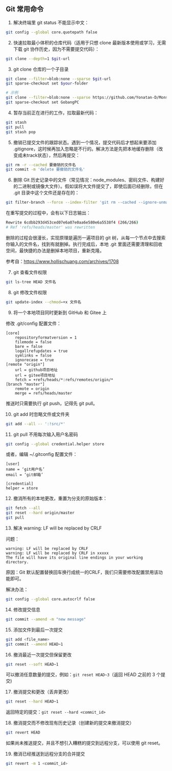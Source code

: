 ## Git 常用命令

1. 解决终端里 git status 不能显示中文：

```bash
git config --global core.quotepath false
```

2. 快速拉取最小体积的仓库代码（适用于只想 clone 最新版本使用或学习，无需下载  git 协作历史，因为不需要提交代码）：

```bash
git clone --depth=1 $git-url
```

3. git clone 仓库的一个子目录

```bash
git clone --filter=blob:none --sparse $git-url
git sparse-checkout set $your-folder

# 示例
git clone --filter=blob:none --sparse https://github.com/Yonatan-D/Monster.git
git sparse-checkout set GobangPC
```

4. 暂存当前正在进行的工作，拉取最新代码：

```bash
git stash
git pull
git stash pop
```

5. 撤销已提交文件的跟踪状态。遇到一个情况，提交代码后才想起来要添加 .gitignore，这时候再加入忽略是不行的。解决方法是先把本地缓存删除（改变成未track状态），然后再提交：

```bash
git rm -r --cached 要撤销的文件名
git commit -m 'delete 要撤销的文件名'
```

6. 删除 Git 历史记录中的文件（常见情况：node_modules、密码文件、构建好的二进制或镜像大文件）。假如误将大文件提交了，即使后面已经删除，但在 .git 目录中这个文件还是存在的：

```bash
git filter-branch --force --index-filter 'git rm --cached --ignore-unmatch 你要删除的文件名' --prune-empty --tag-name-filter cat -- --all
```

在重写提交的过程中，会有以下日志输出：

```bash
Rewrite 6cdbb293d453ced07e6a07e0aa6e580e6a5538f4 (266/266)
# Ref 'refs/heads/master' was rewritten
```

删除的过程会很漫长，实现原理是遍历一遍项目的 git 树，从每一个节点中去搜索你输入的文件名，找到有就删掉。执行完成后，本地 .git 里面还需要清理和回收空间，最快捷的办法是删掉本地项目，重新克隆。

参考自：https://www.hollischuang.com/archives/1708

7. git 查看文件权限

```bash
git ls-tree HEAD 文件名
```

8. git 修改文件权限

```bash
git update-index --chmod=+x 文件名
```

9. 将一个本地项目同时更新到 GitHub 和 Gitee 上

修改 .git/config 配置文件：

```properties
[core]     
    repositoryformatversion = 1    
    filemode = false     
    bare = false     
    logallrefupdates = true     
    symlinks = false     
    ignorecase = true    
[remote "origin"]     
    url = github项目地址    
    url = gitee项目地址     
    fetch = +refs/heads/*:refs/remotes/origin/*    
[branch "master"]     
    remote = origin     
    merge = refs/heads/master 
```

推送时只需要执行 git push，记得先 git pull。

10. git add 时忽略文件或文件夹

```bash
git add --all -- ':!src/*'
```

11. git pull 不用每次输入用户名密码

```bash
git config --global credential.helper store
```

或者，编辑 ~/.gitconfig 配置文件：

```properties
[user]
name = ‘git用户名’
email = ‘git邮箱’

[credential] 
helper = store
```

12. 撤消所有的本地更改，重置为分支的原始版本：

```bash
git fetch --all
git reset --hard origin/master
git pull
```

13. 解决 warning: LF will be replaced by CRLF

问题：

```
warning: LF will be replaced by CRLF
warning: LF will be replaced by CRLF in xxxxx
The file will have its original line endings in your working directory.
```

原因：Git 默认配置替换回车换行成统一的CRLF，我们只需要修改配置禁用该功能即可。

解决办法：

```bash
git config --global core.autocrlf false
```

14. 修改提交信息

```bash
git commit --amend -m "new message"
```

15. 添加文件到最后一次提交

```bash
git add <file_name>
git commit --amend HEAD~1
```

16. 撤消最近一次提交但保留更改

```bash
git reset --soft HEAD~1
```

可以撤消任意数量的提交，例如：`git reset HEAD~3`（返回 HEAD 之前的 3 个提交)

17. 撤消提交和更改（丢弃更改）

```bash
git reset --hard HEAD~1
```

返回特定的提交：`git reset --hard <commit_id>`

18. 撤消提交而不修改现有历史记录（创建新的提交来撤消提交）

```bash
git revert HEAD
```

如果尚未推送提交，并且不想引入糟糕的提交到远程分支，可以使用 git reset。

19. 撤消已经推送到远程分支的合并提交

```bash
git revert -m 1 <commit_id>
```

